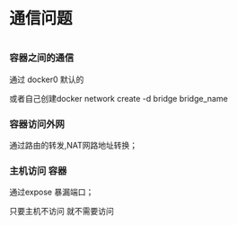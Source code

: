# 通信问题

# 

### 容器之间的通信

通过 docker0  默认的

或者自己创建docker  network create -d bridge  bridge_name



### 容器访问外网

通过路由的转发,NAT网路地址转换；



### 主机访问 容器

通过expose 暴漏端口；  

只要主机不访问 就不需要访问